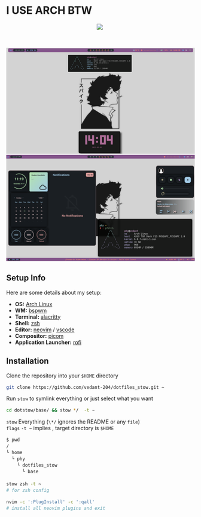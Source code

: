 # I USE ARCH BTW
<p align="center">
 <img  src="https://visitor-badge.glitch.me/badge?page_id=vedant-204/dotfiles_stow.visitor-badge" >  
 <img  alt="" src="https://img.shields.io/github/repo-size/vedant-204/dotfiles_stow?style=flat&label=repo-size&color=fb9199&labelColor=1d212a"/>
</p>

<br>

![S-1](assets/wall1.png)
![S-2](assets/wall3.png)



## Setup Info

Here are some details about my setup:

- **OS:** [Arch Linux](https://archlinux.org)
- **WM:** [bspwm](https://github.com/baskerville/bspwm)
- **Terminal:** [alacritty](https://github.com/alacritty/alacritty.git)
- **Shell:** [zsh](https://www.zsh.org/)
- **Editor:** [neovim](https://github.com/neovim/neovim) / [vscode](https://github.com/microsoft/vscode)
- **Compositor:** [picom](https://github.com/Arian8j2/picom-jonaburg-fix.git)
- **Application Launcher:** [rofi](https://github.com/davatorium/rofi)

## Installation

Clone the repository into your `$HOME` directory  

```bash
git clone https://github.com/vedant-204/dotfiles_stow.git ~
```

Run `stow` to symlink everything or just select what you want

```bash
cd dotstow/base/ && stow */  -t ~
```

`stow` Everything (`\*/` ignores the README or any `file`)  
 `flags` `-t ~` implies , target directory is `$HOME`

```bash
$ pwd
/
└ home
  └ phy
    └ dotfiles_stow
      └ base

stow zsh -t ~
# for zsh config
```

```bash
nvim -c ':PlugInstall' -c ':qall'
# install all neovim plugins and exit
```

